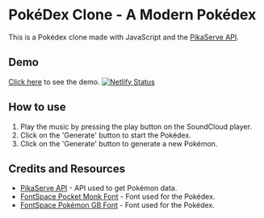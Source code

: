 # PokéDex Clone - A Modern Pokédex

This is a Pokédex clone made with JavaScript and the [PikaServe API](https://purukitto.github.io/PikaServe/).

## Demo
[Click here](https://gemafawell-pokedex-clone.netlify.app/) to see the demo.
[![Netlify Status](https://api.netlify.com/api/v1/badges/609886d4-da75-48c5-9266-c553534a3866/deploy-status)](https://app.netlify.com/sites/gemafawell-pokedex-clone/deploys)

## How to use
1. Play the music by pressing the play button on the SoundCloud player.
2. Click on the 'Generate' button to start the Pokédex.
3. Click on the 'Generate' button to generate a new Pokémon.

## Credits and Resources
- [PikaServe API](https://purukitto.github.io/PikaServe/) - API used to get Pokémon data.
- [FontSpace Pocket Monk Font](https://www.fontspace.com/pocket-monk-font-f23540) - Font used for the Pokédex.
- [FontSpace Pokémon GB Font](https://www.fontspace.com/pokemon-gb-font-f9621) - Font used for the Pokédex.
